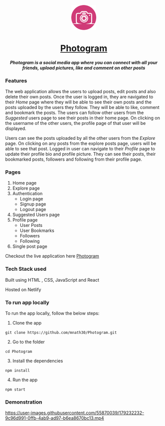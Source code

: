 <div align="center">
<img src="./public/favicon.ico" alt="logo" width="80" height="80"/>
  
  #  [Photogram](https://share-on-photogram.netlify.app)  
  
  ####  *Photogram is a social media app where you can connect with all your friends, upload pictures, like and comment on other posts*
  
</div>



### Features
The web application allows the users to upload posts, edit posts and also delete their own posts. Once the user is logged in, they are navigated to their *Home* page where they will be able to see their own posts and the posts uploaded by the users they follow. They will be able to like, comment and bookmark the posts. The users can follow other users from the *Suggested* users page to see their posts in their home page. On clicking on the username of the other users, the profile page of that user will be displayed.

Users can see the posts uploaded by all the other users from the *Explore* page. On clicking on any posts from the explore posts page, users will be able to see that post. Logged in user can navigate to their *Profile* page to update their profile bio and profile picture. They can see their posts, their bookmarked posts, followers and following from their profile page.

### Pages

1. Home page
2. Explore page
3. Authentication
	- Login page
	- Signup page
	- Logout page
4. Suggested Users page
5. Profile page
   - User Posts
   - User Bookmarks
   - Followers
   - Following
6. Single post page  


Checkout the live application here [Photogram](https://share-on-photogram.netlify.app) 

### Tech Stack used

   Built using HTML , CSS, JavaScript and React
   
   Hosted on Netlify 

### To run app locally

To run the app locally, follow the below steps:

1.  Clone the app

```
git clone https://github.com/mnath30/Photogram.git
```

2.  Go to the folder

```
cd Photogram
```

3.  Install the dependencies

```
npm install
```

4.  Run the app

```
npm start
```

### Demonstration

https://user-images.githubusercontent.com/55870039/179232232-9c96d991-0ffb-4ab9-ad97-b6ea8670bc13.mp4




